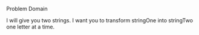Problem Domain

I will give you two strings. I want you to transform stringOne into stringTwo one letter at a time.